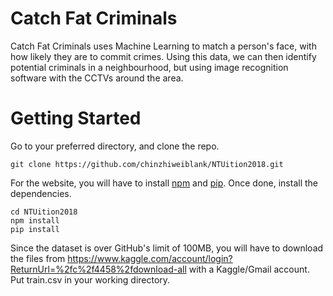 # Catch Fat Criminals

Catch Fat Criminals uses Machine Learning to match a person's face, with how likely they are to commit crimes. Using this data, we can then identify potential criminals in a neighbourhood, but using image recognition software with the CCTVs around the area.

# Getting Started

Go to your preferred directory, and clone the repo.
```
git clone https://github.com/chinzhiweiblank/NTUition2018.git
```

For the website, you will have to install [npm](https://www.npmjs.com/get-npm) and [pip](https://pip.pypa.io/en/stable/installing/). Once done, install the dependencies.
```
cd NTUition2018
npm install
pip install
```
Since the dataset is over GitHub's limit of 100MB, you will have to download the files from https://www.kaggle.com/account/login?ReturnUrl=%2fc%2f4458%2fdownload-all with a Kaggle/Gmail account. Put train.csv in your working directory.
